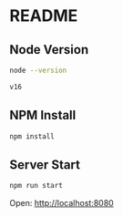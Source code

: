 # README

## Node Version

```bash
node --version

v16
```

## NPM Install

```bash
npm install
```

## Server Start

```bash
npm run start
```

Open: [http://localhost:8080](http://localhost:8080)

